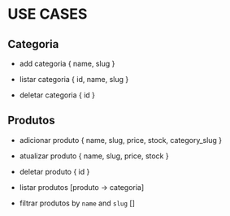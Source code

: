 # USE CASES

## Categoria

- add categoria
{
    name,
    slug
}

- listar categoria 
{
   id,
   name,
   slug 
}

- deletar categoria
{
    id
}

## Produtos

- adicionar produto
{
    name,
    slug,
    price,
    stock,
    category_slug
}

- atualizar produto
{
    name,
    slug,
    price,
    stock
}

- deletar produto
{
    id
}

- listar produtos
[produto -> categoria]

- filtrar produtos by `name` and `slug`
[]